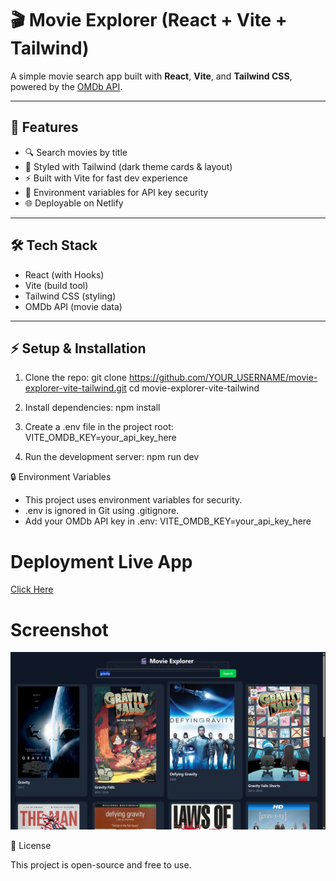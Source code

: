 # 🎬 Movie Explorer (React + Vite + Tailwind)

A simple movie search app built with **React**, **Vite**, and **Tailwind CSS**, powered by the [OMDb API](http://www.omdbapi.com/).

---

## 🚀 Features
- 🔍 Search movies by title
- 🎨 Styled with Tailwind (dark theme cards & layout)
- ⚡ Built with Vite for fast dev experience
- 🔑 Environment variables for API key security
- 🌐 Deployable on Netlify

---

## 🛠️ Tech Stack
- React (with Hooks)
- Vite (build tool)
- Tailwind CSS (styling)
- OMDb API (movie data)

---

## ⚡ Setup & Installation

1. Clone the repo:
   git clone https://github.com/YOUR_USERNAME/movie-explorer-vite-tailwind.git
   cd movie-explorer-vite-tailwind

2. Install dependencies:
npm install

3. Create a .env file in the project root:
VITE_OMDB_KEY=your_api_key_here

4. Run the development server:
npm run dev

🔒 Environment Variables

- This project uses environment variables for security.
- .env is ignored in Git using .gitignore.
- Add your OMDb API key in .env:
VITE_OMDB_KEY=your_api_key_here

# Deployment Live App
[Click Here]()

# Screenshot
![alt text](<Screenshot 2025-08-25 195342.png>)


📜 License

This project is open-source and free to use.
